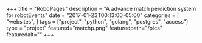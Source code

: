 +++
title = "RoboPages"
description = "A advance match perdiction system for robotEvents"
date = "2017-01-23T00:13:00-05:00"
categories = [
    "websites",
]
tags = ["project", "python", "golang", "postgres", "access"]
type = "project"
featured="matchp.png"
featuredpath="/pics"
featuredalt=""
+++